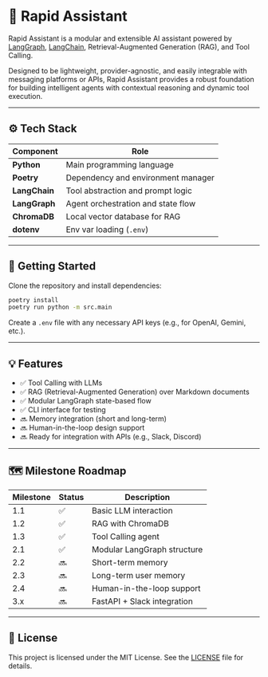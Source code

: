 # 🧠 Rapid Assistant

Rapid Assistant is a modular and extensible AI assistant powered by [LangGraph](https://github.com/langchain-ai/langgraph), [LangChain](https://www.langchain.com/), Retrieval-Augmented Generation (RAG), and Tool Calling.

Designed to be lightweight, provider-agnostic, and easily integrable with messaging platforms or APIs, Rapid Assistant provides a robust foundation for building intelligent agents with contextual reasoning and dynamic tool execution.

---

## ⚙️ Tech Stack

| Component     | Role                               |
| ------------- | ---------------------------------- |
| **Python**    | Main programming language          |
| **Poetry**    | Dependency and environment manager |
| **LangChain** | Tool abstraction and prompt logic  |
| **LangGraph** | Agent orchestration and state flow |
| **ChromaDB**  | Local vector database for RAG      |
| **dotenv**    | Env var loading (`.env`)           |

---

## 🚀 Getting Started

Clone the repository and install dependencies:

```bash
poetry install
poetry run python -m src.main
```

Create a `.env` file with any necessary API keys (e.g., for OpenAI, Gemini, etc.).

---

## 💡 Features

- ✅ Tool Calling with LLMs
- ✅ RAG (Retrieval-Augmented Generation) over Markdown documents
- ✅ Modular LangGraph state-based flow
- ✅ CLI interface for testing
- 🔜 Memory integration (short and long-term)
- 🔜 Human-in-the-loop design support
- 🔜 Ready for integration with APIs (e.g., Slack, Discord)

---

## 🗺️ Milestone Roadmap

| Milestone | Status | Description                 |
| --------- | ------ | --------------------------- |
| 1.1       | ✅     | Basic LLM interaction       |
| 1.2       | ✅     | RAG with ChromaDB           |
| 1.3       | ✅     | Tool Calling agent          |
| 2.1       | ✅     | Modular LangGraph structure |
| 2.2       | 🔜     | Short-term memory           |
| 2.3       | 🔜     | Long-term user memory       |
| 2.4       | 🔜     | Human-in-the-loop support   |
| 3.x       | 🔜     | FastAPI + Slack integration |

---

## 📄 License

This project is licensed under the MIT License. See the [LICENSE](LICENSE) file for details.
